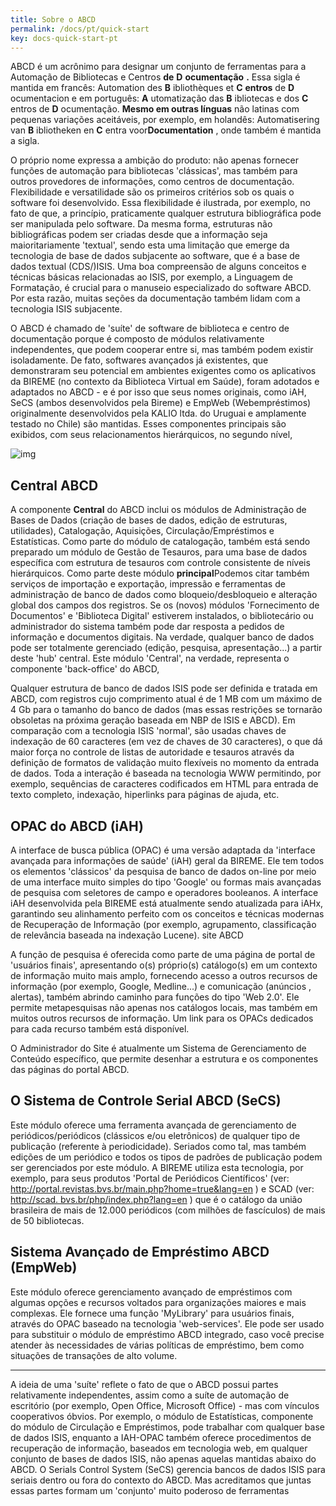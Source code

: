 ```yaml
---
title: Sobre o ABCD
permalink: /docs/pt/quick-start
key: docs-quick-start-pt
---
```


ABCD é um acrônimo para designar um conjunto de ferramentas para a Automação de Bibliotecas e Centros **de** **D** **ocumentação** **.** Essa sigla é mantida em francês: Automation des **B** ibliothèques et **C** **entros** de **D** ocumentacion e em português: **A** utomatização das **B** ibliotecas e dos **C** entros de **D** ocumentação. **Mesmo em outras línguas** não latinas com pequenas variações aceitáveis, por exemplo, em holandês: Automatisering van **B** ibliotheken en **C** entra voor**Documentation** , onde também é mantida a sigla.

O próprio nome expressa a ambição do produto: não apenas fornecer funções de automação para bibliotecas 'clássicas', mas também para outros provedores de informações, como centros de documentação. Flexibilidade e versatilidade são os primeiros critérios sob os quais o software foi desenvolvido. Essa flexibilidade é ilustrada, por exemplo, no fato de que, a princípio, praticamente qualquer estrutura bibliográfica pode ser manipulada pelo software. Da mesma forma, estruturas não bibliográficas podem ser criadas desde que a informação seja maioritariamente 'textual', sendo esta uma limitação que emerge da tecnologia de base de dados subjacente ao software, que é a base de dados textual (CDS/)ISIS. Uma boa compreensão de alguns conceitos e técnicas básicas relacionadas ao ISIS, por exemplo, a Linguagem de Formatação, é crucial para o manuseio especializado do software ABCD. Por esta razão, muitas seções da documentação também lidam com a tecnologia ISIS subjacente.

O ABCD é chamado de 'suíte' de software de biblioteca e centro de documentação porque é composto de módulos relativamente independentes, que podem cooperar entre si, mas também podem existir isoladamente. De fato, softwares avançados já existentes, que demonstraram seu potencial em ambientes exigentes como os aplicativos da BIREME (no contexto da Biblioteca Virtual em Saúde), foram adotados e adaptados no ABCD - e é por isso que seus nomes originais, como iAH, SeCS (ambos desenvolvidos pela Bireme) e EmpWeb (Webempréstimos) originalmente desenvolvidos pela KALIO ltda. do Uruguai e amplamente testado no Chile) são mantidas. Esses componentes principais são exibidos, com seus relacionamentos hierárquicos, no segundo nível,

![img](http://abcdwiki.net/ABCofABCDv13t/resources/ABCD_scheme.jpg)

## Central ABCD

A componente **Central** do ABCD inclui os módulos de Administração de Bases de Dados (criação de bases de dados, edição de estruturas, utilidades), Catalogação, Aquisições, Circulação/Empréstimos e Estatísticas. Como parte do módulo de catalogação, também está sendo preparado um módulo de Gestão de Tesauros, para uma base de dados específica com estrutura de tesauros com controle consistente de níveis hierárquicos. Como parte deste módulo **principal**Podemos citar também serviços de importação e exportação, impressão e ferramentas de administração de banco de dados como bloqueio/desbloqueio e alteração global dos campos dos registros. Se os (novos) módulos 'Fornecimento de Documentos' e 'Biblioteca Digital' estiverem instalados, o bibliotecário ou administrador do sistema também pode dar resposta a pedidos de informação e documentos digitais. Na verdade, qualquer banco de dados pode ser totalmente gerenciado (edição, pesquisa, apresentação...) a partir deste 'hub' central. Este módulo 'Central', na verdade, representa o componente 'back-office' do ABCD,


Qualquer estrutura de banco de dados ISIS pode ser definida e tratada em ABCD, com registros cujo comprimento atual é de 1 MB com um máximo de 4 Gb para o tamanho do banco de dados (mas essas restrições se tornarão obsoletas na próxima geração baseada em NBP de ISIS e ABCD). Em comparação com a tecnologia ISIS 'normal', são usadas chaves de indexação de 60 caracteres (em vez de chaves de 30 caracteres), o que dá maior força no controle de listas de autoridade e tesauros através da definição de formatos de validação muito flexíveis no momento da entrada de dados. Toda a interação é baseada na tecnologia WWW permitindo, por exemplo, sequências de caracteres codificados em HTML para entrada de texto completo, indexação, hiperlinks para páginas de ajuda, etc.


## OPAC do ABCD (iAH)


A interface de busca pública (OPAC) é uma versão adaptada da 'interface avançada para informações de saúde' (iAH) geral da BIREME. Ele tem todos os elementos 'clássicos' da pesquisa de banco de dados on-line por meio de uma interface muito simples do tipo 'Google' ou formas mais avançadas de pesquisa com seletores de campo e operadores booleanos. A interface iAH desenvolvida pela BIREME está atualmente sendo atualizada para iAHx, garantindo seu alinhamento perfeito com os conceitos e técnicas modernas de Recuperação de Informação (por exemplo, agrupamento, classificação de relevância baseada na indexação Lucene). site ABCD


A função de pesquisa é oferecida como parte de uma página de portal de 'usuários finais', apresentando o(s) próprio(s) catálogo(s) em um contexto de informação muito mais amplo, fornecendo acesso a outros recursos de informação (por exemplo, Google, Medline...) e comunicação (anúncios , alertas), também abrindo caminho para funções do tipo 'Web 2.0'. Ele permite metapesquisas não apenas nos catálogos locais, mas também em muitos outros recursos de informação. Um link para os OPACs dedicados para cada recurso também está disponível.


O Administrador do Site é atualmente um Sistema de Gerenciamento de Conteúdo específico, que permite desenhar a estrutura e os componentes das páginas do portal ABCD.


## O Sistema de Controle Serial ABCD (SeCS)

Este módulo oferece uma ferramenta avançada de gerenciamento de periódicos/periódicos (clássicos e/ou eletrônicos) de qualquer tipo de publicação (referente à periodicidade). Seriados como tal, mas também edições de um periódico e todos os tipos de padrões de publicação podem ser gerenciados por este módulo. A BIREME utiliza esta tecnologia, por exemplo, para seus produtos 'Portal de Periódicos Científicos' (ver: http://portal.revistas.bvs.br/main.php?home=true&lang=en ) e SCAD (ver: [http://scad. bvs.br/php/index.php?lang=en](http://scad.bvs.br/php/index.php?lang=en) ) que é o catálogo da união brasileira de mais de 12.000 periódicos (com milhões de fascículos) de mais de 50 bibliotecas.


## Sistema Avançado de Empréstimo ABCD (EmpWeb)

Este módulo oferece gerenciamento avançado de empréstimos com algumas opções e recursos voltados para organizações maiores e mais complexas. Ele fornece uma função 'MyLibrary' para usuários finais, através do OPAC baseado na tecnologia 'web-services'. Ele pode ser usado para substituir o módulo de empréstimo ABCD integrado, caso você precise atender às necessidades de várias políticas de empréstimo, bem como situações de transações de alto volume.

------

A ideia de uma 'suíte' reflete o fato de que o ABCD possui partes relativamente independentes, assim como a suíte de automação de escritório (por exemplo, Open Office, Microsoft Office) - mas com vínculos cooperativos óbvios. Por exemplo, o módulo de Estatísticas, componente do módulo de Circulação e Empréstimos, pode trabalhar com qualquer base de dados ISIS, enquanto a IAH-OPAC também oferece procedimentos de recuperação de informação, baseados em tecnologia web, em qualquer conjunto de bases de dados ISIS, não apenas aquelas mantidas abaixo do ABCD. O Serials Control System (SeCS) gerencia bancos de dados ISIS para seriais dentro ou fora do contexto do ABCD. Mas acreditamos que juntas essas partes formam um 'conjunto' muito poderoso de ferramentas